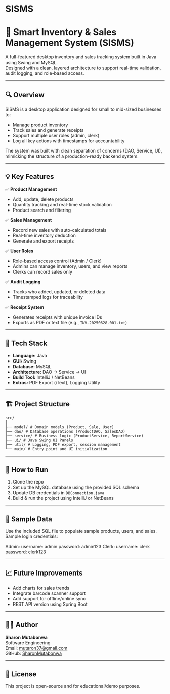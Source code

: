 # SISMS
# 🧠 Smart Inventory & Sales Management System (SISMS)

A full-featured desktop inventory and sales tracking system built in Java using Swing and MySQL.  
Designed with a clean, layered architecture to support real-time validation, audit logging, and role-based access.

---

## 🔍 Overview

SISMS is a desktop application designed for small to mid-sized businesses to:

- Manage product inventory
- Track sales and generate receipts
- Support multiple user roles (admin, clerk)
- Log all key actions with timestamps for accountability

The system was built with clean separation of concerns (DAO, Service, UI), mimicking the structure of a production-ready backend system.

---

## 💡 Key Features

✅ **Product Management**  
- Add, update, delete products  
- Quantity tracking and real-time stock validation  
- Product search and filtering

✅ **Sales Management**  
- Record new sales with auto-calculated totals  
- Real-time inventory deduction  
- Generate and export receipts

✅ **User Roles**  
- Role-based access control (Admin / Clerk)  
- Admins can manage inventory, users, and view reports  
- Clerks can record sales only

✅ **Audit Logging**  
- Tracks who added, updated, or deleted data  
- Timestamped logs for traceability

✅ **Receipt System**  
- Generates receipts with unique invoice IDs  
- Exports as PDF or text file (e.g., `INV-20250628-001.txt`)

---

## 🧱 Tech Stack

- **Language:** Java  
- **GUI:** Swing  
- **Database:** MySQL  
- **Architecture:** DAO → Service → UI  
- **Build Tool:** IntelliJ / NetBeans  
- **Extras:** PDF Export (iText), Logging Utility

---

## 🏗️ Project Structure
```
src/
│
├── model/ # Domain models (Product, Sale, User)
├── dao/ # Database operations (ProductDAO, SalesDAO)
├── service/ # Business logic (ProductService, ReportService)
├── ui/ # Java Swing UI Panels
├── util/ # Logging, PDF export, session management
└── main/ # Entry point and UI initialization
```
---

## 🚀 How to Run

1. Clone the repo  
2. Set up the MySQL database using the provided SQL schema  
3. Update DB credentials in `DBConnection.java`  
4. Build & run the project using IntelliJ or NetBeans

---

## 📂 Sample Data

Use the included SQL file to populate sample products, users, and sales.  
Sample login credentials:

Admin: username: admin password: admin123
Clerk: username: clerk password: clerk123


---

## 📈 Future Improvements

- Add charts for sales trends  
- Integrate barcode scanner support  
- Add support for offline/online sync  
- REST API version using Spring Boot

---

## 👨‍💻 Author

**Sharon Mutabonwa**  
Software Engineering   
Email: [mutaron37@gmail.com](mailto:mutaron37@gmail.com)  
GitHub: [SharonMutabonwa](https://github.com/SharonMutabonwa)

---

## 📜 License

This project is open-source and for educational/demo purposes.
